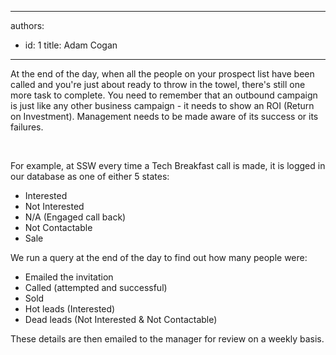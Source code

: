 

---
authors:
  - id: 1
    title: Adam Cogan
---




<span class='intro'> <p class="ssw15-rteElement-P">At the end of the day, when all the people on your prospect list have been called and you're just about ready to throw in the towel, there's still one more task to complete. You need to remember that an outbound campaign is just like any other business campaign - it needs to show an ROI (Return on Investment). Management needs to be made aware of its success or its failures.​​<br></p> </span>

<p>​<br></p><p>For example, at SSW every time a Tech Breakfast call is made, it is logged in our database as one of either 5 states&#58;&#160;</p><ul><li>Interested<br></li><li>Not Interested<br></li><li>N/A (Engaged call back)<br></li><li>Not Contactable&#160;<br></li><li>Sale<br></li></ul><p>We run a query at the end of the day to find out how many people were&#58;</p><ul><li>Emailed the invitation</li><li>Called (attempted and successful)</li><li>Sold</li><li>Hot leads (Interested)</li><li>Dead leads (Not Interested &amp; Not Contactable)</li></ul><p>These details are then emailed to the manager for review on a weekly basis.​​<br><br></p>


